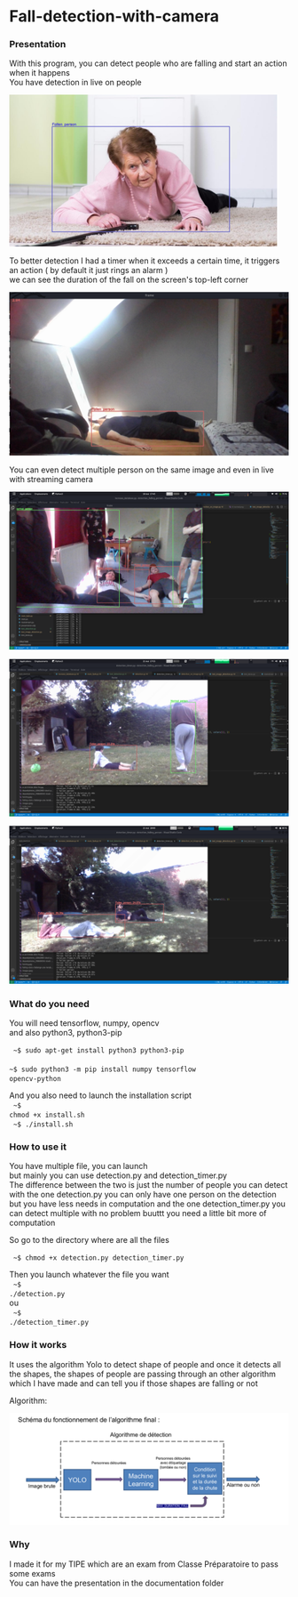 <h1>Fall-detection-with-camera</h1>

<h3>Presentation</h3>

With this program, you can detect people who are falling and start an action when it happens<br/>
You have detection in live on people<br/>

![My Images](documentation/7.png)

To better detection I had a timer when it exceeds a certain time, it triggers an action ( by default it just rings an alarm ) <br/>
we can see the duration of the fall on the screen's top-left corner<br/>

![My Images](documentation/9.png)

You can even detect multiple person on the same image and even in live with streaming camera

![My Images](documentation/4.png)

![My Images](documentation/11.png)

![My Images](documentation/14.png)

<h3>What do you need</h3>

You will need tensorflow, numpy, opencv <br/>
and also python3, python3-pip<br/>

<code> ~$ sudo apt-get install python3 python3-pip</code><br/>
<code> ~$ sudo python3 -m pip install numpy tensorflow opencv-python</code><br/>


And you also need to launch the installation script <br/>
<code> ~$ chmod +x install.sh</code><br/>
<code> ~$ ./install.sh </code><br/>

<h3>How to use it</h3>

You have multiple file, you can launch<br/>
but mainly you can use detection.py and detection_timer.py<br/>
The difference between the two is just the number of people you can detect with the one detection.py you can only have one person on the detection<br/>
but you have less needs in computation and the one detection_timer.py you can detect multiple with no problem buuttt you need a little bit more of computation<br/>


So go to the directory where are all the files<br/>

<code> ~$ chmod +x detection.py detection_timer.py</code><br/>

Then you launch whatever the file you want<br/>
<code> ~$ ./detection.py</code><br/>
ou<br/>
<code> ~$ ./detection_timer.py</code><br/>

<h3>How it works</h3>

It uses the algorithm Yolo to detect shape of people and once it detects all the shapes, the shapes of people are passing through an other algorithm<br/>
which I have made and can tell you if those shapes are falling or not<br/>

Algorithm:<br/>

![My Images](documentation/15.png)

<h3>Why</h3>

I made it for my TIPE which are an exam from Classe Préparatoire to pass some exams<br/>
You can have the presentation in the documentation folder


